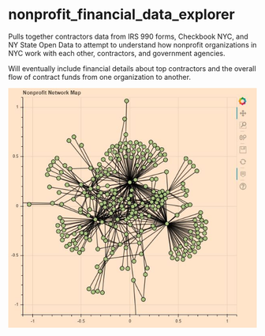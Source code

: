 # nonprofit_financial_data_explorer
Pulls together contractors data from IRS 990 forms, Checkbook NYC, and NY State Open Data to attempt to understand how nonprofit organizations in NYC work with each other, contractors, and government agencies. 

Will eventually include financial details about top contractors and the overall flow of contract funds from one organization to another.

![network map](https://github.com/sarahjkerr/nonprofit_financial_data_explorer/blob/master/first_round_network_map.JPG)
